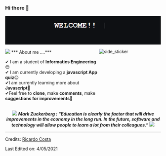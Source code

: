 ### Hi there 👋
<img align="center" src="https://github.com/Ricardo-Robot/Ricardo-Robot/blob/main/github/tex.gif" /> <br>

<img align="right" width=200px height=200px alt="side_sticker" src="https://media.giphy.com/media/TEnXkcsHrP4YedChhA/giphy.gif" />
<img src="https://media.giphy.com/media/iY8CRBdQXODJSCERIr/giphy.gif" width="30px"> *** About me ....***

✔ I am a student of **Informatics Engineering** 😊 <br>
✔ I am currently developing a **javascript App quiz**😉<br>
✔I am currently learning more about **Javascript**🥰<br>
✔Feel free to **clone**, make **comments**, make **suggestions for improvements**🥰<br><br>

<p align="center">
 <img src="https://media.giphy.com/media/gH3LO09IOiZIqePwv9/giphy.gif" width="50" /> <b><i align="center">Mark Zuckerberg : "Education is clearly the factor that will drive improvements in the economy in the long run. In the future, software and technology will allow people to learn a lot from their colleagues.”</i></b> <img src="https://media.giphy.com/media/qjqUcgIyRjsl2/giphy.gif" width="50" />
</p>

-----
Credits: [Ricardo Costa](https://github.com/Ricardo-Robot)

Last Edited on: 4/05/2021

<!--
**Ricardo-Robot/Ricardo-Robot** is a ✨ _special_ ✨ repository because its `README.md` (this file) appears on your GitHub profile.

Here are some ideas to get you started:

- 🔭 I’m currently working on ...
- 🌱 I’m currently learning ...
- 👯 I’m looking to collaborate on ...
- 🤔 I’m looking for help with ...
- 💬 Ask me about ...
- 📫 How to reach me: ...
- 😄 Pronouns: ...
- ⚡ Fun fact: ...
-->
